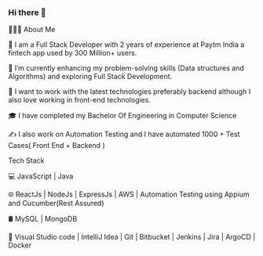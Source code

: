 ### Hi there 👋

👨🏻‍💻 About Me

💼   I am a Full Stack Developer with 2 years of experience at Paytm India a fintech app used by 300 Million+ users.

🔭   I’m currently enhancing my problem-solving skills (Data structures and Algorithms) and exploring Full Stack Development.

🤔   I want to work with the latest technologies preferably backend although I also love working in front-end technologies.

🎓   I have completed my Bachelor Of Engineering in Computer Science

✍️    I also work on Automation Testing and I have automated 1000 + Test Cases( Front End + Backend )



Tech Stack


💻   JavaScript | Java

🌐   ReactJs | NodeJs | ExpressJs | AWS | Automation Testing using Appium and Cucumber(Rest Assured)

🛢   MySQL | MongoDB

🔧   Visual Studio code | IntelliJ Idea | Git | Bitbucket | Jenkins | Jira | ArgoCD | Docker

